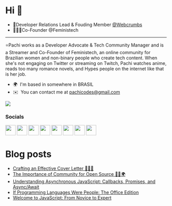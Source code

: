 Hi 👋 
============================
* 🥑Developer Relations Lead & Fouding Member [@Webcrumbs](https://github.com/webcrumbs-community)
* 👩🏽‍💻Co-Founder @Feministech
----------------------------------------------------

⭐Pachi works as a Developer Advocate & Tech Community Manager and is a Streamer and Co-Founder of Feministech, an online community for Brazilian women and non-binary people who create tech content. When she's not engaging on Twitter or streaming on Twitch, Pachi watches anime, reads too many romance novels, and Hypes people on the internet like that is her job.

* 🌍  I'm based in somewhere in BRASIL
* ✉️  You can contact me at [pachicodes@gmail.com](mailto:pachicodes@gmail.com)

<a href="https://www.twitter.com/pachicodes" target="_blank" rel="noreferrer"><img
src="https://img.shields.io/twitter/follow/pachicodes?logo=twitter&style=for-the-badge&color=0891b2&labelColor=1c1917"
/></a>

### Socials

<p align="left"> <a href="https://www.dev.to/pachicodes" target="_blank" rel="noreferrer"><img src="https://raw.githubusercontent.com/danielcranney/readme-generator/main/public/icons/socials/devdotto.svg" width="32" height="32" /></a> <a href="https://www.github.com/pachicodes" target="_blank" rel="noreferrer"><img src="https://raw.githubusercontent.com/danielcranney/readme-generator/main/public/icons/socials/github.svg" width="32" height="32" /></a> <a href="http://www.instagram.com/pachicodes" target="_blank" rel="noreferrer"><img src="https://raw.githubusercontent.com/danielcranney/readme-generator/main/public/icons/socials/instagram.svg" width="32" height="32" /></a> <a href="https://www.linkedin.com/in/pachicodes" target="_blank" rel="noreferrer"><img src="https://raw.githubusercontent.com/danielcranney/readme-generator/main/public/icons/socials/linkedin.svg" width="32" height="32" /></a> <a href="https://www.polywork.com/pachicodes" target="_blank" rel="noreferrer"><img src="https://raw.githubusercontent.com/danielcranney/readme-generator/main/public/icons/socials/polywork.svg" width="32" height="32" /></a> <a href="https://www.twitter.com/pachicodes" target="_blank" rel="noreferrer"><img src="https://raw.githubusercontent.com/danielcranney/readme-generator/main/public/icons/socials/twitter.svg" width="32" height="32" /></a> <a href="https://www.youtube.com/c/pachicodes" target="_blank" rel="noreferrer"><img src="https://raw.githubusercontent.com/danielcranney/readme-generator/main/public/icons/socials/youtube.svg" width="32" height="32" /></a> <a href="https://www.twitch.tv/pachicodes" target="_blank" rel="noreferrer"><img src="https://raw.githubusercontent.com/danielcranney/readme-generator/main/public/icons/socials/twitch.svg" width="32" height="32" /></a></p>

# Blog posts
<!-- BLOG-POST-LIST:START -->
- [Crafting an Effective Cover Letter 📨💯🚀](https://dev.to/pachicodes/crafting-an-effective-cover-letter-2mj9)
- [The Importance of Community for Open Source 🌱💚🌍](https://dev.to/pachicodes/the-importance-of-community-for-open-source-5ak)
- [Understanding Asynchronous JavaScript: Callbacks, Promises, and Async/Await](https://dev.to/buildwebcrumbs/understanding-asynchronous-javascript-callbacks-promises-and-asyncawait-cdc)
- [If Programming Languages Were People: The Office Edition](https://dev.to/buildwebcrumbs/if-programming-languages-were-people-the-office-edition-16if)
- [Welcome to JavaScript: From Novice to Expert](https://dev.to/buildwebcrumbs/welcome-to-javascript-from-novice-to-expert-38fh)
<!-- BLOG-POST-LIST:END -->
